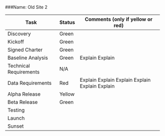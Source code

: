 ###Name: Old Site 2

Task | Status | Comments (only if yellow or red)
------------ | ------------- | -------------
Discovery | Green | 
Kickoff | Green | 
Signed Charter | Green | 
Baseline Analysis | Green | Explain Explain 
Technical Requirements | N/A | 
Data Requirements | Red | Explain Explain Explain Explain Explain Explain
Alpha Release | Yellow |
Beta Release | Green |
Testing ||
Launch ||
Sunset ||
